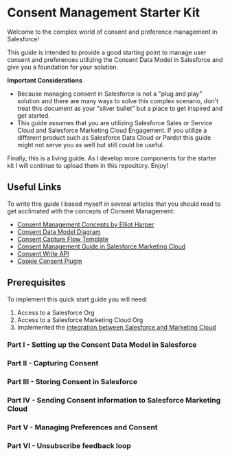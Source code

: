 
# Consent Management Starter Kit

Welcome to the complex world of consent and preference management in Salesforce! 

This guide is intended to provide a good starting point to manage user consent and preferences utilizing the Consent Data Model in Salesforce and give you a foundation for your solution.

**Important Considerations**

 - Because managing consent in Salesforce is not a "plug and play" solution and there are many ways to solve this complex scenario, don't treat this document as your "silver bullet" but a place to get inspired and get started. 
 - This guide assumes that you are utilizing Salesforce Sales or Service Cloud and Salesforce Marketing Cloud Engagement. If you utilize a different product such as Salesforce Data Cloud or Pardot this guide might not serve you as well but still could be useful.

Finally, this is a living guide. As I develop more components for the starter kit I will continue to upload them in this repository. Enjoy!

## Useful Links

To write this guide I based myself in several articles that you should read to get acclimated with the concepts of Consent Management:

 - [Consent Management Concepts by Elliot Harper](https://www.cloudkettle.com/blog/martech-in-the-era-of-consent/) 
 - [Consent Data Model Diagram](https://architect.salesforce.com/diagrams/template-gallery/platform-privacy-consent-data-model)
 - [Consent Capture Flow Template](https://appexchange.salesforce.com/appxListingDetail?listingId=a0N3A00000FMiVQUA1)
 - [Consent Management Guide in Salesforce Marketing Cloud](https://help.salesforce.com/s/articleView?id=sf.consent_data_model_mc_about.htm&type=5)
 - [Consent Write API](https://developer.salesforce.com/docs/atlas.en-us.api_rest.meta/api_rest/resources_consent_write.htm)
 - [Cookie Consent Plugin](https://github.com/orestbida/cookieconsent)

## Prerequisites 

To implement this quick start guide you will need:

1. Access to a Salesforce Org
2. Access to a Salesforce Marketing Cloud Org
3. Implemented the [integration between Salesforce and Marketing Cloud](https://help.salesforce.com/s/articleView?id=sf.mc_co_marketing_cloud_connect.htm&language=en_US&type=5) 

### Part I - Setting up the Consent Data Model in Salesforce

### Part II - Capturing Consent 

### Part III - Storing Consent in Salesforce

### Part IV - Sending Consent information to Salesforce Marketing Cloud

### Part V - Managing Preferences and Consent 

### Part VI - Unsubscribe feedback loop 
